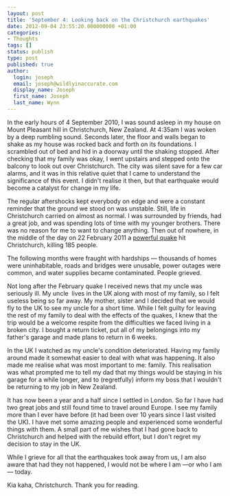 ```yaml
---
layout: post
title: 'September 4: Looking back on the Christchurch earthquakes'
date: 2012-09-04 23:55:20.000000000 +01:00
categories:
- Thoughts
tags: []
status: publish
type: post
published: true
author:
  login: joseph
  email: joseph@wildlyinaccurate.com
  display_name: Joseph
  first_name: Joseph
  last_name: Wynn
---
```

<p>In the early hours of 4 September 2010, I was sound asleep in my house on Mount Pleasant hill in Christchurch, New Zealand. At 4:35am I was woken by a deep rumbling sound. Seconds later, the floor and walls began to shake as my house was rocked back and forth on its foundations. I scrambled out of bed and hid in a doorway until the shaking stopped. After checking that my family was okay, I went upstairs and stepped onto the balcony to look out over Christchurch. The city was silent save for a few car alarms, and it was in this relative quiet that I came to understand the significance of this event. I didn't realise it then, but that earthquake would become a catalyst for change in my life.<!--more--></p>
<p>The regular aftershocks kept everybody on edge and were a constant reminder that the ground we stood on was unstable. Still, life in Christchurch carried on almost as normal. I was surrounded by friends, had a great job, and was spending lots of time with my younger brothers. There was no reason for me to want to change anything. Then out of nowhere, in the middle of the day on 22 February 2011 a <a href="http://en.wikipedia.org/wiki/2011_Christchurch_earthquake">powerful quake</a> hit Christchurch, killing 185 people.</p>
<p>The following months were fraught with hardships — thousands of homes were uninhabitable, roads and bridges were unusable, power outages were common, and water supplies became contaminated. People grieved.</p>
<p>Not long after the February quake I received news that my uncle was seriously ill. My uncle  lives in the UK along with most of my family, so I felt useless being so far away. My mother, sister and I decided that we would fly to the UK to see my uncle for a short time. While I felt guilty for leaving the rest of my family to deal with the effects of the quakes, I knew that the trip would be a welcome respite from the difficulties we faced living in a broken city. I bought a return ticket, put all of my belongings into my father's garage and made plans to return in 6 weeks.</p>
<p>In the UK I watched as my uncle's condition deteriorated. Having my family around made it somewhat easier to deal with what was happening. It also made me realise what was most important to me: family. This realisation was what prompted me to tell my dad that my things would be staying in his garage for a while longer, and to (regretfully) inform my boss that I wouldn't be returning to my job in New Zealand.</p>
<p>It has now been a year and a half since I settled in London. So far I have had two great jobs and still found time to travel around Europe. I see my family more than I ever have before (it had been over 10 years since I last visited the UK). I have met some amazing people and experienced some wonderful things with them. A small part of me wishes that I had gone back to Christchurch and helped with the rebuild effort, but I don't regret my decision to stay in the UK.</p>
<p>While I grieve for all that the earthquakes took away from us, I am also aware that had they not happened, I would not be where I am —or who I am— today.</p>
<p>Kia kaha, Christchurch. Thank you for reading.</p>
